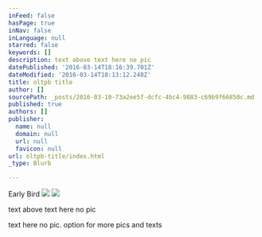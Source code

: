```yaml
---
inFeed: false
hasPage: true
inNav: false
inLanguage: null
starred: false
keywords: []
description: text above text here no pic
datePublished: '2016-03-14T18:16:39.701Z'
dateModified: '2016-03-14T18:13:12.248Z'
title: oltpb title
author: []
sourcePath: _posts/2016-03-10-73a2ee5f-dcfc-4bc4-9883-c69b9f66850c.md
published: true
authors: []
publisher:
  name: null
  domain: null
  url: null
  favicon: null
url: oltpb-title/index.html
_type: Blurb

---
```

Early Bird ![](https://s3-us-west-2.amazonaws.com/the-grid-img/p/8d8e71af68098c3bacaf666bc2cd6157a858b911.jpg)
![](https://s3-us-west-2.amazonaws.com/the-grid-img/p/36559a7d79527ed8bc80f4a321ba9f53dbfeb7a2.jpg)

text above text here no pic

text here no pic. option for more pics and texts